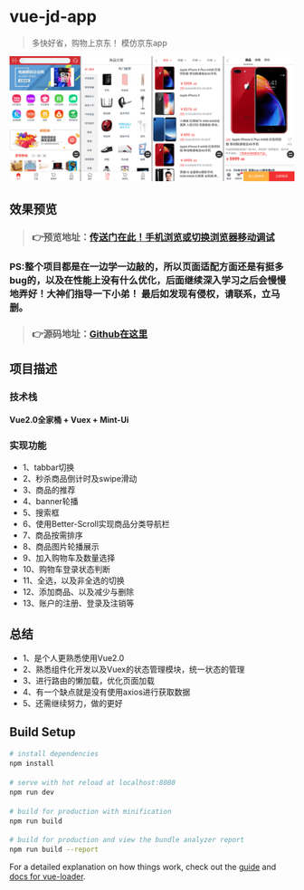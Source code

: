 # vue-jd-app

> 多快好省，购物上京东！ 模仿京东app

![](/static/README_img.png)<br>

## 效果预览
>### 👉预览地址：[传送门在此！手机浏览或切换浏览器移动调试](https://ycxj.github.io/demo.github.io/demo/vue-jd-app/index.html#/)
### PS:整个项目都是在一边学一边敲的，所以页面适配方面还是有挺多bug的，以及在性能上没有什么优化，后面继续深入学习之后会慢慢地弄好！大神们指导一下小弟！ 最后如发现有侵权，请联系，立马删。

>### 👉源码地址：[Github在这里](https://github.com/ycxiaojun/vue-jd-app)

## 项目描述

### 技术栈

#### Vue2.0全家桶 + Vuex + Mint-Ui

### 实现功能

* 1、tabbar切换
* 2、秒杀商品倒计时及swipe滑动
* 3、商品的推荐
* 4、banner轮播
* 5、搜索框
* 6、使用Better-Scroll实现商品分类导航栏
* 7、商品按需排序
* 8、商品图片轮播展示
* 9、加入购物车及数量选择
* 10、购物车登录状态判断
* 11、全选，以及非全选的切换
* 12、添加商品、以及减少与删除 
* 13、账户的注册、登录及注销等

## 总结
* 1、是个人更熟悉使用Vue2.0
* 2、熟悉组件化开发以及Vuex的状态管理模块，统一状态的管理
* 3、进行路由的懒加载，优化页面加载
* 4、有一个缺点就是没有使用axios进行获取数据
* 5、还需继续努力，做的更好

## Build Setup

``` bash
# install dependencies
npm install

# serve with hot reload at localhost:8080
npm run dev

# build for production with minification
npm run build

# build for production and view the bundle analyzer report
npm run build --report
```

For a detailed explanation on how things work, check out the [guide](http://vuejs-templates.github.io/webpack/) and [docs for vue-loader](http://vuejs.github.io/vue-loader).
